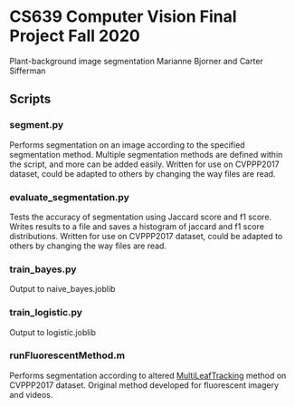 # CS639 Computer Vision Final Project Fall 2020
Plant-background image segmentation
Marianne Bjorner and Carter Sifferman

## Scripts
### segment.py
Performs segmentation on an image according to the specified segmentation method. Multiple segmentation methods are defined within the script, and more can be added easily. Written for use on CVPPP2017 dataset, could be adapted to others by changing the way files are read.

### evaluate_segmentation.py
Tests the accuracy of segmentation using Jaccard score and f1 score. Writes results to a file and saves a histogram of jaccard and f1 score distributions. Written for use on CVPPP2017 dataset, could be adapted to others by changing the way files are read.

### train_bayes.py
Output to naive_bayes.joblib

### train_logistic.py
Output to logistic.joblib

### runFluorescentMethod.m
Performs segmentation according to altered [MultiLeafTracking](https://github.com/xiyinmsu/PlantVision) method on CVPPP2017 dataset. Original method developed for fluorescent imagery and videos.
